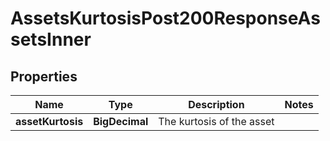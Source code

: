 

# AssetsKurtosisPost200ResponseAssetsInner


## Properties

| Name | Type | Description | Notes |
|------------ | ------------- | ------------- | -------------|
|**assetKurtosis** | **BigDecimal** | The kurtosis of the asset |  |



